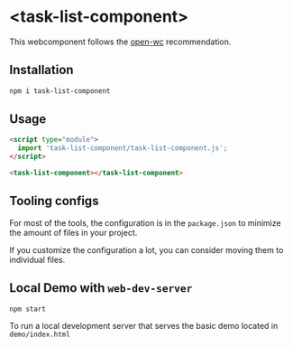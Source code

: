 # \<task-list-component>

This webcomponent follows the [open-wc](https://github.com/open-wc/open-wc) recommendation.

## Installation

```bash
npm i task-list-component
```

## Usage

```html
<script type="module">
  import 'task-list-component/task-list-component.js';
</script>

<task-list-component></task-list-component>
```



## Tooling configs

For most of the tools, the configuration is in the `package.json` to minimize the amount of files in your project.

If you customize the configuration a lot, you can consider moving them to individual files.

## Local Demo with `web-dev-server`

```bash
npm start
```

To run a local development server that serves the basic demo located in `demo/index.html`
